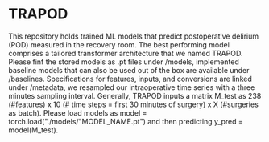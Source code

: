 # TRAPOD
This repository holds trained ML models that predict postoperative delirium (POD) measured in the recovery room. The best performing model comprises a tailored transformer architecture that we named TRAPOD. Please finf the stored models as .pt files under /models, implemented baseline models that can also be used out of the box are available under /baselines. Specifications for features, inputs, and conversions are linked under /metadata, we resampled our intraoperative time series with a three minutes sampling interval. Generally, TRAPOD inputs a matrix M_test as 238 (#features) x 10 (# time steps = first 30 minutes of surgery) x X (#surgeries as batch). Please load models as model = torch.load("./models/"MODEL_NAME.pt") and then predicting y_pred = model(M_test). 
